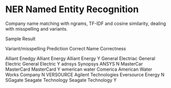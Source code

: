 # NER Named Entity Recognition

Company name matching with ngrams, TF-IDF and cosine similarity, dealing with misspelling and variants.

Sample Result

Variant/misspelling  Prediction               Correct Name              Correctness

Alliant Enedgy	    Alliant Energy	          Alliant Energy	              Y
General Electriac	  General Electric	        General Electric	            Y
adnsys	            Synopsys	                ANSYS	                        N
MasterCar	          MasterCard	              MasterCard	                  Y
wmerican water	    Comerica	                American Water Works Company	N
VERSOURCE	          Agilent Technologies	    Eversource Energy	            N
SGagate	            Seagate Technology	      Seagate Technology	          Y
